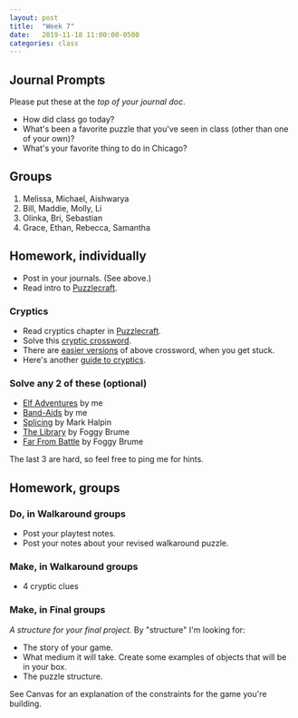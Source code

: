 ```yaml
---
layout: post
title:  "Week 7"
date:   2019-11-18 11:00:00-0500
categories: class
---
```


## Journal Prompts

Please put these at the *top of your journal doc*.

- How did class go today?
- What's been a favorite puzzle that you've seen in class (other than one of your own)?
- What's your favorite thing to do in Chicago?

## Groups

1. Melissa, Michael, Aishwarya
2. Bill, Maddie, Molly, Li
3. Olinka, Bri, Sebastian
4. Grace, Ethan, Rebecca, Samantha

## Homework, individually

* Post in your journals. (See above.)
* Read intro to [Puzzlecraft](/pdf/puzzlecraft.pdf).

### Cryptics

* Read cryptics chapter in [Puzzlecraft](/pdf/puzzlecraft.pdf).
* Solve this [cryptic crossword](http://www.sarahlolley.com/uploads/7/7/2/2/7722847/practice_puzzle_1_-_regular.pdf).
* There are [easier versions](http://www.sarahlolley.com/practice-puzzles.html) of above crossword, when you get stuck.
* Here's another [guide to cryptics](http://www.puzzledpint.com/files/3613/8170/3749/CrypticsGuide.pdf).

### Solve any 2 of these (optional)

* [Elf Adventures](/pdf/elf_adventures.pdf) by me
* [Band-Aids](/pdf/band-aids.pdf) by me
* [Splicing](/pdf/splicing.pdf) by Mark Halpin
* [The Library](/pdf/the_library.pdf) by Foggy Brume
* [Far From Battle](/pdf/far_from_battle.pdf) by Foggy Brume

The last 3 are hard, so feel free to ping me for hints.

## Homework, groups

### Do, in Walkaround groups

* Post your playtest notes.
* Post your notes about your revised walkaround puzzle.

### Make, in Walkaround groups

* 4 cryptic clues

### Make, in Final groups

*A structure for your final project.* By "structure" I'm looking for: 

* The story of your game.
* What medium it will take. Create some examples of objects that will be in your box.
* The puzzle structure.

See Canvas for an explanation of the constraints for the game you're building.
